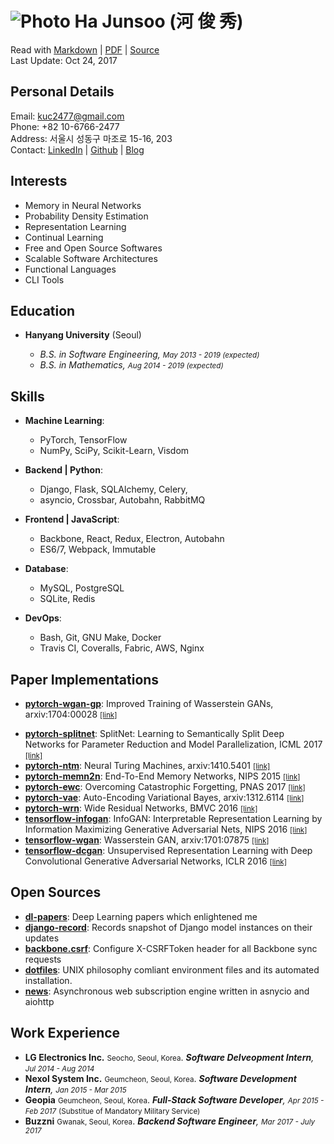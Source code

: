 ![Photo](https://en.gravatar.com/userimage/88915015/2c6d5786d2b480927676688336d80102.jpg?size=110) Ha Junsoo (河 俊 秀)  
=======================================================================================================================

Read with [Markdown](https://raw.github.com/kuc2477/resume/gh-pages/index.md) | [PDF](https://raw.github.com/kuc2477/resume/gh-pages/index.pdf) | [Source](http://github.com/kuc2477/resume)  
Last Update: Oct 24, 2017


Personal Details
---------------
Email:      kuc2477@gmail.com   
Phone:      +82 10-6766-2477  
Address:    서울시 성동구 마조로 15-16, 203  
Contact:    [LinkedIn](https://www.linkedin.com/in/junsoo-ha-769a89bb?trk=hp-identity-name) | [Github](https://github.com/kuc2477) | [Blog](http://hajunsoo.org)  


Interests
---------
- Memory in Neural Networks
- Probability Density Estimation
- Representation Learning
- Continual Learning
- Free and Open Source Softwares
- Scalable Software Architectures
- Functional Languages
- CLI Tools


Education
---------

* **Hanyang University** (Seoul)

    - *B.S. in Software Engineering, <small>May 2013 - 2019 (expected)</small>*  
    - *B.S. in Mathematics, <small>Aug 2014 - 2019 (expected)</small>*


Skills
------

* **Machine Learning**: 
    * PyTorch, TensorFlow 
    * NumPy, SciPy, Scikit-Learn, Visdom

* **Backend | Python**: 
    * Django, Flask, SQLAlchemy, Celery, 
    * asyncio, Crossbar, Autobahn, RabbitMQ

* **Frontend | JavaScript**: 
    * Backbone, React, Redux, Electron, Autobahn
    * ES6/7, Webpack, Immutable

* **Database**: 
    * MySQL, PostgreSQL
    * SQLite, Redis

* **DevOps**:
    * Bash, Git, GNU Make, Docker
    * Travis CI, Coveralls, Fabric, AWS, Nginx


Paper Implementations
---------------------
- **[pytorch-wgan-gp](https://github.com/kuc2477/pytorch-wgan-gp)**: Improved Training of Wasserstein GANs, arxiv:1704:00028 [<small>[link]</small>](https://arxiv.org/abs/1704.00028)
* **[pytorch-splitnet](https://github.com/kuc2477/pytorch-splitnet)**: SplitNet: Learning to Semantically Split Deep Networks for Parameter Reduction and Model Parallelization, ICML 2017 [<small>[link]</small>](http://proceedings.mlr.press/v70/kim17b/kim17b.pdf)
* **[pytorch-ntm](https://github.com/kuc2477/pytorch-ntm)**: Neural Turing Machines, arxiv:1410.5401 [<small>[link]</small>](https://arxiv.org/abs/1410.5401)
* **[pytorch-memn2n](https://github.com/kuc2477/pytorch-memn2n)**: End-To-End Memory Networks, NIPS 2015 [<small>[link]</small>](https://papers.nips.cc/paper/5846-end-to-end-memory-networks.pdf)
* **[pytorch-ewc](https://github.com/kuc2477/pytorch-ewc)**: Overcoming Catastrophic Forgetting, PNAS 2017 [<small>[link]</small>](https://arxiv.org/abs/1612.00796)
* **[pytorch-vae](https://github.com/kuc2477/pytorch-vae)**: Auto-Encoding Variational Bayes, arxiv:1312.6114 [<small>[link]</small>](https://arxiv.org/abs/1312.6114)
* **[pytorch-wrn](https://github.com/kuc2477/pytorch-wrn)**: Wide Residual Networks, BMVC 2016 [<small>[link]</small>](http://www.bmva.org/bmvc/2016/papers/paper087/abstract087.pdf)
* **[tensorflow-infogan](https://github.com/kuc2477/tensorflow-infogan)**: InfoGAN: Interpretable Representation Learning by Information Maximizing Generative Adversarial Nets, NIPS 2016 [<small>[link]</small>](https://papers.nips.cc/paper/6399-infogan-interpretable-representation-learning-by-information-maximizing-generative-adversarial-nets)
* **[tensorflow-wgan](https://github.com/kuc2477/tensorflow-wgan)**: Wasserstein GAN, arxiv:1701:07875 [<small>[link]</small>](https://arxiv.org/abs/1701.07875)
* **[tensorflow-dcgan](https://github.com/kuc2477/tensorflow-dcgan)**: Unsupervised Representation Learning with Deep Convolutional Generative Adversarial Networks, ICLR 2016 [<small>[link]</small>](https://arxiv.org/abs/1511.06434)


Open Sources
------------
* **[dl-papers](https://github.com/kuc2477/dl-papers)**: Deep Learning papers which enlightened me
* **[django-record](https://github.com/kuc2477/django-record)**: Records snapshot of Django model instances on their updates
* **[backbone.csrf](https://github.com/kuc2477/backbone.csrf)**: Configure X-CSRFToken header for all Backbone sync requests
* **[dotfiles](https://github.com/kuc2477/dotfiles)**: UNIX philosophy comliant environment files and its automated installation.
* **[news](https://github.com/kuc2477/news)**: Asynchronous web subscription engine written in asnycio and aiohttp


Work Experience
---------------

*   **LG Electronics Inc.** <small>Seocho, Seoul, Korea</small>. <i>**Software Delveopment Intern**, <small>Jul 2014 - Aug 2014</small></i>
*   **Nexol System Inc.** <small>Geumcheon, Seoul, Korea</small>. <i>**Software Development Intern**, <small>Jan 2015 - Mar 2015</small></i>
*   **Geopia** <small>Geumcheon, Seoul, Korea</small>. <i>**Full-Stack Software Developer**, <small>Apr 2015 - Feb 2017</small></i> <small>(Substitue of Mandatory Military Service)</small>
*   **Buzzni** <small>Gwanak, Seoul, Korea</small>. <i>**Backend Software Engineer**, <small>Mar 2017 - July 2017</small></i>

